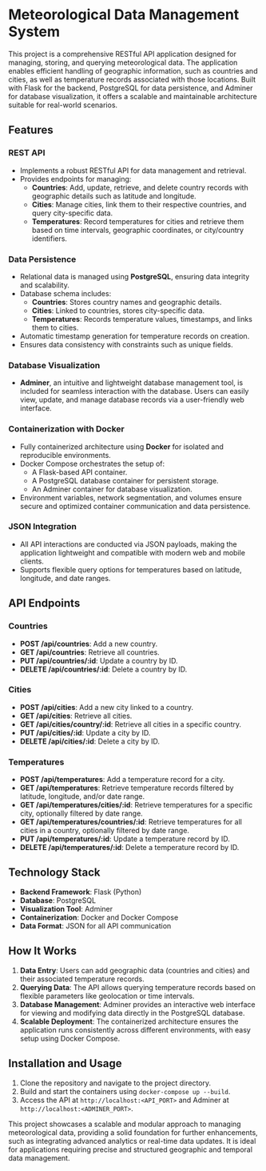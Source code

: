 # Meteorological Data Management System

This project is a comprehensive RESTful API application designed for managing, storing, and querying meteorological data. The application enables efficient handling of geographic information, such as countries and cities, as well as temperature records associated with those locations. Built with Flask for the backend, PostgreSQL for data persistence, and Adminer for database visualization, it offers a scalable and maintainable architecture suitable for real-world scenarios.

## Features

### REST API
- Implements a robust RESTful API for data management and retrieval.
- Provides endpoints for managing:
  - **Countries**: Add, update, retrieve, and delete country records with geographic details such as latitude and longitude.
  - **Cities**: Manage cities, link them to their respective countries, and query city-specific data.
  - **Temperatures**: Record temperatures for cities and retrieve them based on time intervals, geographic coordinates, or city/country identifiers.

### Data Persistence
- Relational data is managed using **PostgreSQL**, ensuring data integrity and scalability.
- Database schema includes:
  - **Countries**: Stores country names and geographic details.
  - **Cities**: Linked to countries, stores city-specific data.
  - **Temperatures**: Records temperature values, timestamps, and links them to cities.
- Automatic timestamp generation for temperature records on creation.
- Ensures data consistency with constraints such as unique fields.

### Database Visualization
- **Adminer**, an intuitive and lightweight database management tool, is included for seamless interaction with the database. Users can easily view, update, and manage database records via a user-friendly web interface.

### Containerization with Docker
- Fully containerized architecture using **Docker** for isolated and reproducible environments.
- Docker Compose orchestrates the setup of:
  - A Flask-based API container.
  - A PostgreSQL database container for persistent storage.
  - An Adminer container for database visualization.
- Environment variables, network segmentation, and volumes ensure secure and optimized container communication and data persistence.

### JSON Integration
- All API interactions are conducted via JSON payloads, making the application lightweight and compatible with modern web and mobile clients.
- Supports flexible query options for temperatures based on latitude, longitude, and date ranges.

## API Endpoints

### Countries
- **POST /api/countries**: Add a new country.
- **GET /api/countries**: Retrieve all countries.
- **PUT /api/countries/:id**: Update a country by ID.
- **DELETE /api/countries/:id**: Delete a country by ID.

### Cities
- **POST /api/cities**: Add a new city linked to a country.
- **GET /api/cities**: Retrieve all cities.
- **GET /api/cities/country/:id**: Retrieve all cities in a specific country.
- **PUT /api/cities/:id**: Update a city by ID.
- **DELETE /api/cities/:id**: Delete a city by ID.

### Temperatures
- **POST /api/temperatures**: Add a temperature record for a city.
- **GET /api/temperatures**: Retrieve temperature records filtered by latitude, longitude, and/or date range.
- **GET /api/temperatures/cities/:id**: Retrieve temperatures for a specific city, optionally filtered by date range.
- **GET /api/temperatures/countries/:id**: Retrieve temperatures for all cities in a country, optionally filtered by date range.
- **PUT /api/temperatures/:id**: Update a temperature record by ID.
- **DELETE /api/temperatures/:id**: Delete a temperature record by ID.

## Technology Stack

- **Backend Framework**: Flask (Python)
- **Database**: PostgreSQL
- **Visualization Tool**: Adminer
- **Containerization**: Docker and Docker Compose
- **Data Format**: JSON for all API communication

## How It Works
1. **Data Entry**: Users can add geographic data (countries and cities) and their associated temperature records.
2. **Querying Data**: The API allows querying temperature records based on flexible parameters like geolocation or time intervals.
3. **Database Management**: Adminer provides an interactive web interface for viewing and modifying data directly in the PostgreSQL database.
4. **Scalable Deployment**: The containerized architecture ensures the application runs consistently across different environments, with easy setup using Docker Compose.

## Installation and Usage
1. Clone the repository and navigate to the project directory.
2. Build and start the containers using `docker-compose up --build`.
3. Access the API at `http://localhost:<API_PORT>` and Adminer at `http://localhost:<ADMINER_PORT>`.

This project showcases a scalable and modular approach to managing meteorological data, providing a solid foundation for further enhancements, such as integrating advanced analytics or real-time data updates. It is ideal for applications requiring precise and structured geographic and temporal data management.
